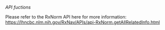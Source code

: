 *API fuctions*

Please refer to the RxNorm API here for more information:
https://lhncbc.nlm.nih.gov/RxNav/APIs/api-RxNorm.getAllRelatedInfo.html
